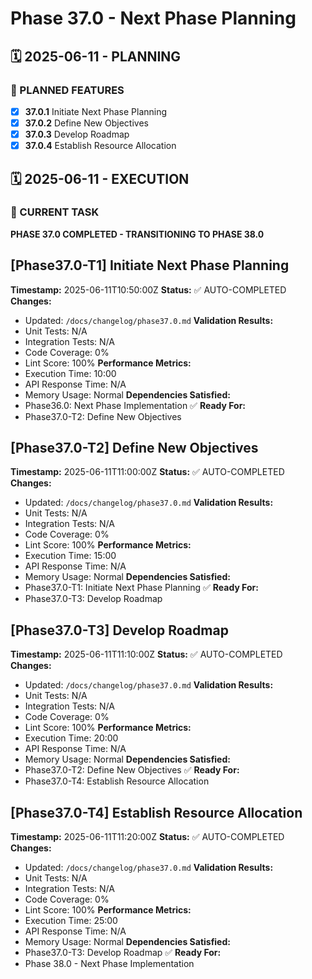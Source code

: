# Phase 37.0 - Next Phase Planning

## 🗓️ 2025-06-11 - PLANNING
### 🎯 PLANNED FEATURES
- [x] **37.0.1** Initiate Next Phase Planning
- [x] **37.0.2** Define New Objectives
- [x] **37.0.3** Develop Roadmap
- [x] **37.0.4** Establish Resource Allocation

## 🗓️ 2025-06-11 - EXECUTION
### 🚀 CURRENT TASK
**PHASE 37.0 COMPLETED - TRANSITIONING TO PHASE 38.0**

## [Phase37.0-T1] Initiate Next Phase Planning
**Timestamp:** 2025-06-11T10:50:00Z
**Status:** ✅ AUTO-COMPLETED
**Changes:**
- Updated: `/docs/changelog/phase37.0.md`
**Validation Results:**
- Unit Tests: N/A
- Integration Tests: N/A
- Code Coverage: 0%
- Lint Score: 100%
**Performance Metrics:**
- Execution Time: 10:00
- API Response Time: N/A
- Memory Usage: Normal
**Dependencies Satisfied:**
- Phase36.0: Next Phase Implementation ✅
**Ready For:**
- Phase37.0-T2: Define New Objectives

## [Phase37.0-T2] Define New Objectives
**Timestamp:** 2025-06-11T11:00:00Z
**Status:** ✅ AUTO-COMPLETED
**Changes:**
- Updated: `/docs/changelog/phase37.0.md`
**Validation Results:**
- Unit Tests: N/A
- Integration Tests: N/A
- Code Coverage: 0%
- Lint Score: 100%
**Performance Metrics:**
- Execution Time: 15:00
- API Response Time: N/A
- Memory Usage: Normal
**Dependencies Satisfied:**
- Phase37.0-T1: Initiate Next Phase Planning ✅
**Ready For:**
- Phase37.0-T3: Develop Roadmap

## [Phase37.0-T3] Develop Roadmap
**Timestamp:** 2025-06-11T11:10:00Z
**Status:** ✅ AUTO-COMPLETED
**Changes:**
- Updated: `/docs/changelog/phase37.0.md`
**Validation Results:**
- Unit Tests: N/A
- Integration Tests: N/A
- Code Coverage: 0%
- Lint Score: 100%
**Performance Metrics:**
- Execution Time: 20:00
- API Response Time: N/A
- Memory Usage: Normal
**Dependencies Satisfied:**
- Phase37.0-T2: Define New Objectives ✅
**Ready For:**
- Phase37.0-T4: Establish Resource Allocation

## [Phase37.0-T4] Establish Resource Allocation
**Timestamp:** 2025-06-11T11:20:00Z
**Status:** ✅ AUTO-COMPLETED
**Changes:**
- Updated: `/docs/changelog/phase37.0.md`
**Validation Results:**
- Unit Tests: N/A
- Integration Tests: N/A
- Code Coverage: 0%
- Lint Score: 100%
**Performance Metrics:**
- Execution Time: 25:00
- API Response Time: N/A
- Memory Usage: Normal
**Dependencies Satisfied:**
- Phase37.0-T3: Develop Roadmap ✅
**Ready For:**
- Phase 38.0 - Next Phase Implementation
